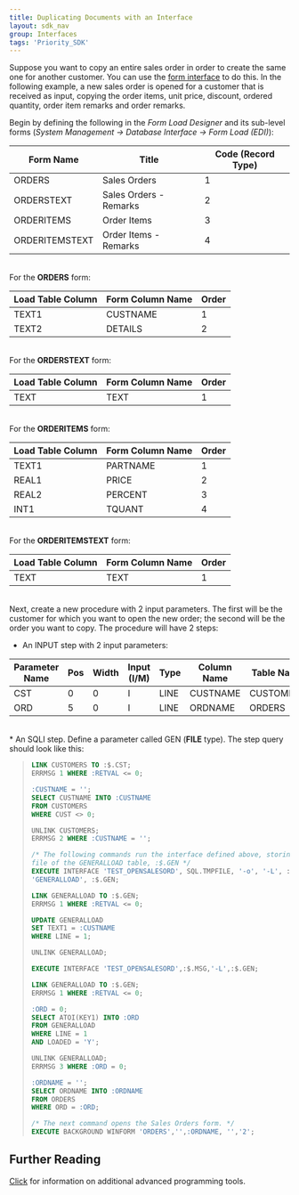 ```yaml
---
title: Duplicating Documents with an Interface
layout: sdk_nav
group: Interfaces
tags: 'Priority_SDK'
---
```


Suppose you want to copy an entire sales order in order to create the
same one for another customer. You can use the [form
interface](Form-Loads ) to do this. In the following example,
a new sales order is opened for a customer that is received as input,
copying the order items, unit price, discount, ordered quantity, order
item remarks and order remarks.

Begin by defining the following in the *Form Load Designer* and its
sub-level forms (*System Management → Database Interface → Form Load
(EDI)*):

| Form Name      	| Title                  	| Code (Record Type) 	|
|----------------	|------------------------	|--------------------	|
| ORDERS         	| Sales Orders           	| 1                  	|
| ORDERSTEXT     	| Sales Orders - Remarks 	| 2                  	|
| ORDERITEMS     	| Order Items            	| 3                  	|
| ORDERITEMSTEXT 	| Order Items - Remarks  	| 4                  	|

\
For the **ORDERS** form:

| Load Table Column 	| Form Column Name 	| Order 	|
|-------------------	|------------------	|-------	|
| TEXT1             	| CUSTNAME         	| 1     	|
| TEXT2             	| DETAILS          	| 2     	|

\
For the **ORDERSTEXT** form:

| Load Table Column 	| Form Column Name 	| Order 	|
|-------------------	|------------------	|-------	|
| TEXT            	| TEXT         	| 1     	|

\
For the **ORDERITEMS** form:

| Load Table Column 	| Form Column Name 	| Order 	|
|-------------------	|------------------	|-------	|
| TEXT1             	| PARTNAME         	| 1     	|
| REAL1             	| PRICE            	| 2     	|
| REAL2             	| PERCENT          	| 3     	|
| INT1              	| TQUANT           	| 4     	|

\
For the **ORDERITEMSTEXT** form:

| Load Table Column 	| Form Column Name 	| Order 	|
|-------------------	|------------------	|-------	|
| TEXT            	| TEXT         	| 1     	|

\
Next, create a new procedure with 2 input parameters. The first will be
the customer for which you want to open the new order; the second will
be the order you want to copy. The procedure will have 2 steps:

-   An INPUT step with 2 input parameters:

| Parameter Name 	| Pos 	| Width 	| Input (I/M) 	| Type 	| Column Name 	| Table Name 	|
|----------------	|-----	|-------	|-------------	|------	|-------------	|------------	|
| CST            	| 0   	| 0     	| I           	| LINE 	| CUSTNAME    	| CUSTOMERS  	|
| ORD            	| 5   	| 0     	| I           	| LINE 	| ORDNAME     	| ORDERS     	|

\
\* An SQLI step. Define a parameter called GEN (**FILE** type). The step
query should look like this:

> ```sql
> LINK CUSTOMERS TO :$.CST;
> ERRMSG 1 WHERE :RETVAL <= 0;
>
> :CUSTNAME = '';
> SELECT CUSTNAME INTO :CUSTNAME 
> FROM CUSTOMERS 
> WHERE CUST <> 0;
>
> UNLINK CUSTOMERS;
> ERRMSG 2 WHERE :CUSTNAME = '';
>
> /* The following commands run the interface defined above, storing the output in a linked 
> file of the GENERALLOAD table, :$.GEN */
> EXECUTE INTERFACE 'TEST_OPENSALESORD', SQL.TMPFILE, '-o', '-L', :$.ORD, '-l', 
> 'GENERALLOAD', :$.GEN;
>
> LINK GENERALLOAD TO :$.GEN;
> ERRMSG 1 WHERE :RETVAL <= 0;
>
> UPDATE GENERALLOAD 
> SET TEXT1 = :CUSTNAME 
> WHERE LINE = 1;
>
> UNLINK GENERALLOAD;
>
> EXECUTE INTERFACE 'TEST_OPENSALESORD',:$.MSG,'-L',:$.GEN;
>
> LINK GENERALLOAD TO :$.GEN;
> ERRMSG 1 WHERE :RETVAL <= 0;
>
> :ORD = 0;
> SELECT ATOI(KEY1) INTO :ORD 
> FROM GENERALLOAD
> WHERE LINE = 1 
> AND LOADED = 'Y';
>
> UNLINK GENERALLOAD;
> ERRMSG 3 WHERE :ORD = 0;
>
> :ORDNAME = '';
> SELECT ORDNAME INTO :ORDNAME 
> FROM ORDERS 
> WHERE ORD = :ORD;
>
> /* The next command opens the Sales Orders form. */
> EXECUTE BACKGROUND WINFORM 'ORDERS','',:ORDNAME, '','2';
> ```

## Further Reading 

[Click](Advanced-Programming-Tools ) for information on
additional advanced programming tools.
